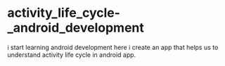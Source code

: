 # activity_life_cycle-_android_development
i start learning android development
here i create an app that helps us to understand activity life cycle in android app.
